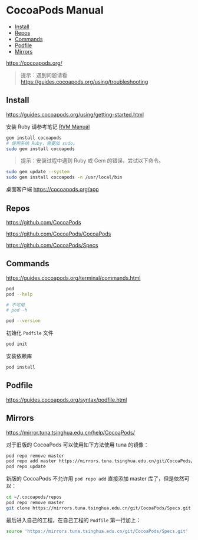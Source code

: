 <!-- omit in toc -->
# CocoaPods Manual

- [Install](#install)
- [Repos](#repos)
- [Commands](#commands)
- [Podfile](#podfile)
- [Mirrors](#mirrors)

<https://cocoapods.org/>

> 提示：遇到问题请看 <https://guides.cocoapods.org/using/troubleshooting>

## Install

<https://guides.cocoapods.org/using/getting-started.html>

安装 Ruby 请参考笔记 [RVM Manual](/ruby/tools/rvm/rvm-manual.md)

```bash
gem install cocoapods
# 使用系统 Ruby，需要加 sudo。
sudo gem install cocoapods
```

> 提示：安装过程中遇到 Ruby 或 Gem 的错误，尝试以下命令。

```bash
sudo gem update --system
sudo gem install cocoapods -n /usr/local/bin
```

桌面客户端 <https://cocoapods.org/app>

## Repos

<https://github.com/CocoaPods>

<https://github.com/CocoaPods/CocoaPods>

<https://github.com/CocoaPods/Specs>

## Commands

<https://guides.cocoapods.org/terminal/commands.html>

```bash
pod
pod --help

# 不可用
# pod -h
```

```bash
pod --version
```

初始化 `Podfile` 文件

```bash
pod init
```

安装依赖库

```bash
pod install
```

## Podfile

<https://guides.cocoapods.org/syntax/podfile.html>

## Mirrors

<https://mirror.tuna.tsinghua.edu.cn/help/CocoaPods/>

对于旧版的 CocoaPods 可以使用如下方法使用 tuna 的镜像：

```bash
pod repo remove master
pod repo add master https://mirrors.tuna.tsinghua.edu.cn/git/CocoaPods/Specs.git
pod repo update
```

新版的 CocoaPods 不允许用 `pod repo add` 直接添加 master 库了，但是依然可以：

```bash
cd ~/.cocoapods/repos
pod repo remove master
git clone https://mirrors.tuna.tsinghua.edu.cn/git/CocoaPods/Specs.git master
```

最后进入自己的工程，在自己工程的 `Podfile` 第一行加上：

```bash
source 'https://mirrors.tuna.tsinghua.edu.cn/git/CocoaPods/Specs.git'
```
